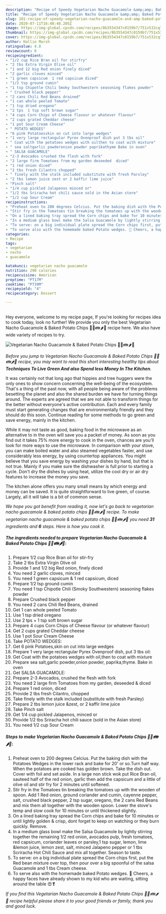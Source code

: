 ```yaml
---
description: "Recipe of Speedy Vegetarian Nacho Guacamole &amp;amp; Baked Potato Chips 💟😄👪🌶🤗"
title: "Recipe of Speedy Vegetarian Nacho Guacamole &amp;amp; Baked Potato Chips 💟😄👪🌶🤗"
slug: 101-recipe-of-speedy-vegetarian-nacho-guacamole-and-amp-baked-potato-chips
date: 2020-07-11T16:40:48.205Z
image: https://img-global.cpcdn.com/recipes/8b3554347c0159b7/751x532cq70/vegetarian-nacho-guacamole-baked-potato-chips-💟😄👪🌶🤗-recipe-main-photo.jpg
thumbnail: https://img-global.cpcdn.com/recipes/8b3554347c0159b7/751x532cq70/vegetarian-nacho-guacamole-baked-potato-chips-💟😄👪🌶🤗-recipe-main-photo.jpg
cover: https://img-global.cpcdn.com/recipes/8b3554347c0159b7/751x532cq70/vegetarian-nacho-guacamole-baked-potato-chips-💟😄👪🌶🤗-recipe-main-photo.jpg
author: Hallie Marsh
ratingvalue: 4.8
reviewcount: 8
recipeingredient:
- "1/2 cup Rice Bran oil for stirfry"
- "2 tbs Extra Virgin Olive oil"
- "1 and 12 big Red onion finely diced"
- "2 garlic cloves minced"
- "1 green capsicum  1 red capsicum diced"
- "1/2 tsp ground cumin"
- "1 tsp Chipotle Chili Smoky Southwestern seasoning flakes powder"
- " Crushed black pepper"
- "2 cans Chili Red Beans drained"
- "1 can whole peeled Tomato"
- "1 tsp dried oregano"
- "2 tps  1 tsp soft brown sugar"
- "4 cups Corn Chips of Cheese flavour or whatever flavour"
- "2 cups grated Cheddar cheese"
- "1 pot Sour Cream Cheese"
- " POTATO WEDGES"
- "6 pink Potatoesskin on cut into large wedges"
- "1 very large rectangular Pyrex Ovenproof dish put 3 tbs oil"
- " Coat with the potatoes wedges with oilthen to coat with mixture"
- " sea saltgarlic powderonion powder paprikathyme Bake in oven"
- " SALSA GUACAMOLE"
- "2-3 Avocados crushed the flesh with fork"
- "2 large firm Tomatoes from my garden deseeded  diced"
- "1 red onion diced"
- "2 tbs fresh Cilantro chopped"
- " finely with the stalk included substitute with fresh Parsley"
- "2 tbs lemon juice zest or 2 kaffir lime juice"
- "Pinch salt"
- "1/4 cup pickled Jalapenos minced or"
- "1/2 tbs Sriracha hot chili sauce sold in the Asian store"
- "1/2 cup Sour Cream"
recipeinstructions:
- "Preheat oven to 200 degrees Celcius. Put the baking dish with the Potatoes Wedges in the lower rack and bake for 20&#39; or so.Turn half way. When the potatoes are cooked has golden brown. Take the dish out. Cover with foil and set aside. In a large non stick wok put Rice Bran oil, sauteed half of the red onion, garlic then add the capsicum and a little of olive oil and stir fry for 2 minutes until softened."
- "Stir fry in the Tomatoes tin breaking the tomatoes up with the wooden of spoon. Add 1 Red onion, ground coriander and cumin, cayenne pepper, salt, crushed black pepper, 2 tsp sugar, oregano, the 2 cans Red Beans and mix them all together with the wooden spoon. Lower the stove&#39;s temp and slow cook for 10 minutes or until thickened slightly."
- "On a lined baking tray spread the Corn chips and bake for 10 minutes or until lightly golden &amp; crisp, dont forget to keep on watching or they burn quickly. Remove."
- "In a medium glass bowl make the Salsa Guacamole by lightly stirring together the remaining 1/2 red onion, avocados pulp, fresh tomatoes, red capsicum, coriander leaves or parsley,1 tsp sugar, lemon, lime &amp;lemon juice, lemon zest, salt, minced Jalapeno pepper or 1 tbs Scriracha Hot Chili Sauce and mix all together. Season to taste."
- "To serve: on a big individual plate spread the Corn chips first, put the Red bean mixture over top, then pour over a big spoonful of the salsa Guacamole and 1 tbs Cream cheese."
- "To serve also with the homemade baked Potato wedges. 🤗 Cheers, a happy faces have already shown to my kid who are waiting, sitting around the table 😍❣"
categories:
- Recipe
tags:
- vegetarian
- nacho
- guacamole

katakunci: vegetarian nacho guacamole 
nutrition: 290 calories
recipecuisine: American
preptime: "PT17M"
cooktime: "PT39M"
recipeyield: "4"
recipecategory: Dessert

---
```

<br>
Hey everyone, welcome to my recipe page, If you're looking for recipes idea to cook today, look no further! We provide you only the best Vegetarian Nacho Guacamole &amp; Baked Potato Chips 💟😄👪🌶🤗 recipe here. We also have wide variety of recipes to try.
<br>


![Vegetarian Nacho Guacamole &amp; Baked Potato Chips 💟😄👪🌶🤗](https://img-global.cpcdn.com/recipes/8b3554347c0159b7/751x532cq70/vegetarian-nacho-guacamole-baked-potato-chips-💟😄👪🌶🤗-recipe-main-photo.jpg)

<i>Before you jump to Vegetarian Nacho Guacamole &amp; Baked Potato Chips 💟😄👪🌶🤗 recipe, you may want to read this short interesting healthy tips about 
<strong>Techniques To Live Green And also Spend less Money In The Kitchen</strong>.</i>
</br>

It was certainly not that long ago that hippies and tree huggers were the only ones to show concern concerning the well-being of the ecosystem. That's a thing of the past now, with all people being aware of the problems besetting the planet and also the shared burden we have for turning things around. The experts are agreed that we are not able to transform things for the better without everyone's active contribution. Each and every family must start generating changes that are environmentally friendly and they should do this soon. Continue reading for some methods to go green and save energy, mainly in the kitchen.

While it may not taste as good, baking food in the microwave as an alternative to in the oven will save you a packet of money. As soon as you find out it takes 75% more energy to cook in the oven, chances are you'll look for more ways to use the microwave. In comparison with your stove, you can make boiled water and also steamed vegetables faster, and use considerably less energy, by using countertop appliances. You might believe that you save energy by washing your dishes by hand, but that is not true. Mainly if you make sure the dishwasher is full prior to starting a cycle. Don't dry the dishes by using heat, utilize the cool dry or air dry features to increase the money you save.

The kitchen alone offers you many small means by which energy and money can be saved. It is quite straightforward to live green, of course. Largely, all it will take is a bit of common sense.


<i>We hope you got benefit from reading it, now let's go back to vegetarian nacho guacamole &amp; baked potato chips 💟😄👪🌶🤗 recipe. To make vegetarian nacho guacamole &amp; baked potato chips 💟😄👪🌶🤗 you need <strong>31</strong> ingredients and <strong>6</strong> steps. Here is how you cook it.
</i>

##### The ingredients needed to prepare Vegetarian Nacho Guacamole &amp; Baked Potato Chips 💟😄👪🌶🤗:

1. Prepare 1/2 cup Rice Bran oil for stir-fry
1. Take 2 tbs Extra Virgin Olive oil
1. Provide 1 and 1/2 big Red onion, finely diced
1. You need 2 garlic cloves, minced
1. You need 1 green capsicum &amp; 1 red capsicum, diced
1. Prepare 1/2 tsp ground cumin
1. You need 1 tsp Chipotle Chili (Smoky Southwestern) seasoning flakes powder
1. Prepare  Crushed black pepper
1. You need 2 cans Chili Red Beans, drained
1. Get 1 can whole peeled Tomato
1. Use 1 tsp dried oregano
1. Use 2 tps + 1 tsp soft brown sugar
1. Prepare 4 cups Corn Chips of Cheese flavour (or whatever flavour)
1. Get 2 cups grated Cheddar cheese
1. Use 1 pot Sour Cream Cheese
1. Take  POTATO WEDGES:
1. Get 6 pink Potatoes,skin on cut into large wedges
1. Prepare 1 very large rectangular Pyrex Ovenproof dish, put 3 tbs oil:
1. Get  Coat with the potatoes wedges with oil,then to coat with mixture
1. Prepare  sea salt,garlic powder,onion powder, paprika,thyme. Bake in oven
1. Get  SALSA GUACAMOLE:
1. Prepare 2-3 Avocados, crushed the flesh with fork
1. You need 2 large firm Tomatoes from my garden, deseeded &amp; diced
1. Prepare 1 red onion, diced
1. Provide 2 tbs fresh Cilantro, chopped
1. Take  finely with the stalk included (substitute with fresh Parsley)
1. Prepare 2 tbs lemon juice &amp;zest, or 2 kaffir lime juice
1. Take Pinch salt
1. Get 1/4 cup pickled Jalapenos, minced or
1. Provide 1/2 tbs Sriracha hot chili sauce (sold in the Asian store)
1. You need 1/2 cup Sour Cream


##### Steps to make Vegetarian Nacho Guacamole &amp; Baked Potato Chips 💟😄👪🌶🤗:

1. Preheat oven to 200 degrees Celcius. Put the baking dish with the Potatoes Wedges in the lower rack and bake for 20&#39; or so.Turn half way. When the potatoes are cooked has golden brown. Take the dish out. Cover with foil and set aside. In a large non stick wok put Rice Bran oil, sauteed half of the red onion, garlic then add the capsicum and a little of olive oil and stir fry for 2 minutes until softened.
1. Stir fry in the Tomatoes tin breaking the tomatoes up with the wooden of spoon. Add 1 Red onion, ground coriander and cumin, cayenne pepper, salt, crushed black pepper, 2 tsp sugar, oregano, the 2 cans Red Beans and mix them all together with the wooden spoon. Lower the stove&#39;s temp and slow cook for 10 minutes or until thickened slightly.
1. On a lined baking tray spread the Corn chips and bake for 10 minutes or until lightly golden &amp; crisp, dont forget to keep on watching or they burn quickly. Remove.
1. In a medium glass bowl make the Salsa Guacamole by lightly stirring together the remaining 1/2 red onion, avocados pulp, fresh tomatoes, red capsicum, coriander leaves or parsley,1 tsp sugar, lemon, lime &amp;lemon juice, lemon zest, salt, minced Jalapeno pepper or 1 tbs Scriracha Hot Chili Sauce and mix all together. Season to taste.
1. To serve: on a big individual plate spread the Corn chips first, put the Red bean mixture over top, then pour over a big spoonful of the salsa Guacamole and 1 tbs Cream cheese.
1. To serve also with the homemade baked Potato wedges. 🤗 Cheers, a happy faces have already shown to my kid who are waiting, sitting around the table 😍❣


<i>If you find this Vegetarian Nacho Guacamole &amp; Baked Potato Chips 💟😄👪🌶🤗 recipe helpful please share it to your good friends or family, thank you and good luck.</i>
